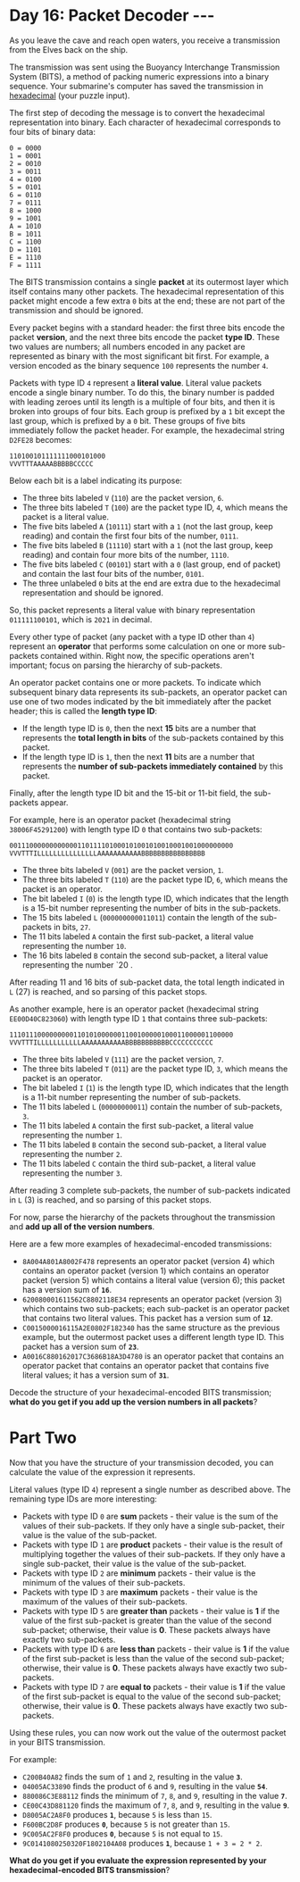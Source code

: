 # Day 16: Packet Decoder ---
As you leave the cave and reach open waters, you receive a transmission from the Elves back on the ship.

The transmission was sent using the Buoyancy Interchange Transmission System (BITS), a method of packing numeric 
expressions into a binary sequence. Your submarine's computer has saved the transmission in 
[hexadecimal](https://en.wikipedia.org/wiki/Hexadecimal) (your puzzle input).

The first step of decoding the message is to convert the hexadecimal representation into binary. Each character of 
hexadecimal corresponds to four bits of binary data:
```
0 = 0000
1 = 0001
2 = 0010
3 = 0011
4 = 0100
5 = 0101
6 = 0110
7 = 0111
8 = 1000
9 = 1001
A = 1010
B = 1011
C = 1100
D = 1101
E = 1110
F = 1111
```
The BITS transmission contains a single **packet** at its outermost layer which itself contains many other packets. The 
hexadecimal representation of this packet might encode a few extra `0` bits at the end; these are not part of the 
transmission and should be ignored.

Every packet begins with a standard header: the first three bits encode the packet **version**, and the next three bits 
encode the packet **type ID**. These two values are numbers; all numbers encoded in any packet are represented as binary 
with the most significant bit first. For example, a version encoded as the binary sequence `100` represents the number 
`4`.

Packets with type ID `4` represent a **literal value**. Literal value packets encode a single binary number. To do this, 
the binary number is padded with leading zeroes until its length is a multiple of four bits, and then it is broken into 
groups of four bits. Each group is prefixed by a `1` bit except the last group, which is prefixed by a `0` bit. These 
groups of five bits immediately follow the packet header. For example, the hexadecimal string `D2FE28` becomes:
```
110100101111111000101000
VVVTTTAAAAABBBBBCCCCC
```
Below each bit is a label indicating its purpose:
* The three bits labeled `V` (`110`) are the packet version, `6`.
* The three bits labeled `T` (`100`) are the packet type ID, `4`, which means the packet is a literal value.
* The five bits labeled `A` (`10111`) start with a `1` (not the last group, keep reading) and contain the first four 
bits of the number, `0111`.
* The five bits labeled `B` (`11110`) start with a `1` (not the last group, keep reading) and contain four more bits of 
the number, `1110`.
* The five bits labeled `C` (`00101`) start with a `0` (last group, end of packet) and contain the last four bits of the 
number, `0101`.
* The three unlabeled `0` bits at the end are extra due to the hexadecimal representation and should be ignored.

So, this packet represents a literal value with binary representation `011111100101`, which is `2021` in decimal.

Every other type of packet (any packet with a type ID other than `4`) represent an **operator** that performs some 
calculation on one or more sub-packets contained within. Right now, the specific operations aren't important; focus on 
parsing the hierarchy of sub-packets.

An operator packet contains one or more packets. To indicate which subsequent binary data represents its sub-packets, an 
operator packet can use one of two modes indicated by the bit immediately after the packet header; this is called the 
**length type ID**:
* If the length type ID is `0`, then the next **15** bits are a number that represents the **total length in bits** of 
the sub-packets contained by this packet.
* If the length type ID is `1`, then the next **11** bits are a number that represents the **number of sub-packets 
immediately contained** by this packet.

Finally, after the length type ID bit and the 15-bit or 11-bit field, the sub-packets appear.

For example, here is an operator packet (hexadecimal string `38006F45291200`) with length type ID `0` that contains two 
sub-packets:
```
00111000000000000110111101000101001010010001001000000000
VVVTTTILLLLLLLLLLLLLLLAAAAAAAAAAABBBBBBBBBBBBBBBB
```
* The three bits labeled `V` (`001`) are the packet version, `1`.
* The three bits labeled `T` (`110`) are the packet type ID, `6`, which means the packet is an operator.
* The bit labeled `I` (`0`) is the length type ID, which indicates that the length is a 15-bit number representing the 
number of bits in the sub-packets.
* The 15 bits labeled `L` (`000000000011011`) contain the length of the sub-packets in bits, `27`.
* The 11 bits labeled `A` contain the first sub-packet, a literal value representing the number `10`.
* The 16 bits labeled `B` contain the second sub-packet, a literal value representing the number `20 .

After reading 11 and 16 bits of sub-packet data, the total length indicated in `L` (27) is reached, and so parsing of 
this packet stops.

As another example, here is an operator packet (hexadecimal string `EE00D40C823060`) with length type ID `1` that 
contains three sub-packets:
```
11101110000000001101010000001100100000100011000001100000
VVVTTTILLLLLLLLLLLAAAAAAAAAAABBBBBBBBBBBCCCCCCCCCCC
```
* The three bits labeled `V` (`111`) are the packet version, `7`.
* The three bits labeled `T` (`011`) are the packet type ID, `3`, which means the packet is an operator.
* The bit labeled `I` (`1`) is the length type ID, which indicates that the length is a 11-bit number representing the 
number of sub-packets.
* The 11 bits labeled `L` (`00000000011`) contain the number of sub-packets, `3`.
* The 11 bits labeled `A` contain the first sub-packet, a literal value representing the number `1`.
* The 11 bits labeled `B` contain the second sub-packet, a literal value representing the number `2`.
* The 11 bits labeled `C` contain the third sub-packet, a literal value representing the number `3`.

After reading 3 complete sub-packets, the number of sub-packets indicated in `L` (3) is reached, and so parsing of this 
packet stops.

For now, parse the hierarchy of the packets throughout the transmission and **add up all of the version numbers**.

Here are a few more examples of hexadecimal-encoded transmissions:
* `8A004A801A8002F478` represents an operator packet (version 4) which contains an operator packet (version 1) which 
contains an operator packet (version 5) which contains a literal value (version 6); this packet has a version sum of 
**`16`**.
* `620080001611562C8802118E34` represents an operator packet (version 3) which contains two sub-packets; each sub-packet 
is an operator packet that contains two literal values. This packet has a version sum of **`12`**.
* `C0015000016115A2E0802F182340` has the same structure as the previous example, but the outermost packet uses a 
different length type ID. This packet has a version sum of **`23`**.
* `A0016C880162017C3686B18A3D4780` is an operator packet that contains an operator packet that contains an operator 
packet that contains five literal values; it has a version sum of **`31`**.

Decode the structure of your hexadecimal-encoded BITS transmission; **what do you get if you add up the version numbers 
in all packets**?

# Part Two
Now that you have the structure of your transmission decoded, you can calculate the value of the expression it 
represents.

Literal values (type ID `4`) represent a single number as described above. The remaining type IDs are more interesting:
* Packets with type ID `0` are **sum** packets - their value is the sum of the values of their sub-packets. If they only 
have a single sub-packet, their value is the value of the sub-packet.
* Packets with type ID `1` are **product** packets - their value is the result of multiplying together the values of 
their sub-packets. If they only have a single sub-packet, their value is the value of the sub-packet.
* Packets with type ID `2` are **minimum** packets - their value is the minimum of the values of their sub-packets.
* Packets with type ID `3` are **maximum** packets - their value is the maximum of the values of their sub-packets.
* Packets with type ID `5` are **greater than** packets - their value is **1** if the value of the first sub-packet is 
greater than the value of the second sub-packet; otherwise, their value is **0**. These packets always have exactly two 
sub-packets.
* Packets with type ID `6` are **less than** packets - their value is **1** if the value of the first sub-packet is less 
than the value of the second sub-packet; otherwise, their value is **0**. These packets always have exactly two 
sub-packets.
* Packets with type ID `7` are **equal to** packets - their value is **1** if the value of the first sub-packet is equal 
to the value of the second sub-packet; otherwise, their value is **0**. These packets always have exactly two 
sub-packets.

Using these rules, you can now work out the value of the outermost packet in your BITS transmission.

For example:
* `C200B40A82` finds the sum of `1` and `2`, resulting in the value **`3`**.
* `04005AC33890` finds the product of `6` and `9`, resulting in the value **`54`**.
* `880086C3E88112` finds the minimum of `7`, `8`, and `9`, resulting in the value **`7`**.
* `CE00C43D881120` finds the maximum of `7`, `8`, and `9`, resulting in the value **`9`**.
* `D8005AC2A8F0` produces **`1`**, because `5` is less than `15`.
* `F600BC2D8F` produces **`0`**, because `5` is not greater than `15`.
* `9C005AC2F8F0` produces **`0`**, because `5` is not equal to `15`.
* `9C0141080250320F1802104A08` produces **`1`**, because `1 + 3 = 2 * 2`.

**What do you get if you evaluate the expression represented by your hexadecimal-encoded BITS transmission**?

